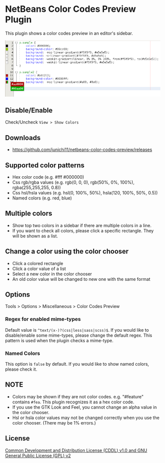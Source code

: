 # NetBeans Color Codes Preview Plugin

This plugin shows a color codes preview in an editor's sidebar.

![screenshot](images/netbeans-color-codes-preview-screenshot.png)

## Disable/Enable

Check/Uncheck `View > Show Colors`

## Downloads

- https://github.com/junichi11/netbeans-color-codes-preview/releases

## Supported color patterns

- Hex color code (e.g. #fff #000000)
- Css rgb/rgba values (e.g. rgb(0, 0, 0), rgb(50%, 0%, 100%), rgba(255,255,255, 0.8))
- Css hsl/hsla values (e.g. hsl(0, 100%, 50%), hsla(120, 100%, 50%, 0.5))
- Named colors (e.g. red, blue)

## Multiple colors

- Show top two colors in a sidebar if there are multiple colors in a line.
- If you want to check all colors, please click a specific rectangle. They will be shown as a list.

## Change a color using the color chooser

- Click a colored rectangle
- Click a color value of a list
- Select a new color in the color chooser
- An old color value will be changed to new one with the same format

## Options

Tools > Options > Miscellaneous > Color Codes Preview

### Regex for enabled mime-types

Default value is `^text/(x-)?(css|less|sass|scss)$`.
If you would like to disable/enable some mime-types, please change the default regex.
This pattern is used when the plugin checks a mime-type.

### Named Colors

This option is `false` by default. If you would like to show named colors, please check it.

## NOTE

- Colors may be shown if they are not color codes. e.g. "#feature" contains `#fea`. This plugin recognizes it as a hex color code.
- If you use the GTK Look and Feel, you cannot change an alpha value in the color chooser.
- Hsl or hsla color values may not be changed correctly when you use the color chooser. (There may be 1% errors.)

## License

[Common Development and Distribution License (CDDL) v1.0 and GNU General Public License (GPL) v2](http://netbeans.org/cddl-gplv2.html)
